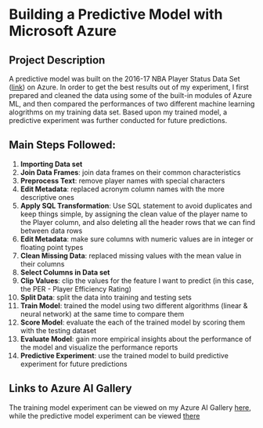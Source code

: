 # Building a Predictive Model with Microsoft Azure

## Project Description
A predictive model was built on the 2016-17 NBA Player Status Data Set ([link](https://www.basketball-reference.com/leagues/NBA_2017_advanced.html)) on Azure. In order to get the best results out of my experiment, I first prepared and cleaned the data using some of the built-in modules of Azure ML, and then compared the performances of two different machine learning alogrithms on my training data set. Based upon my trained model, a predictive experiment was further conducted for future predictions.

## Main Steps Followed:
1. **Importing Data set**
2. **Join Data Frames**: join data frames on their common characteristics
3. **Preprocess Text**: remove player names with special characters
4. **Edit Metadata**: replaced acronym column names with the more descriptive ones
5. **Apply SQL Transformation**: Use SQL statement to avoid duplicates and keep things simple, by assigning the clean value of the player name to the Player column, and also deleting all the header rows that we can find between data rows
6. **Edit Metadata**: make sure columns with numeric values are in integer or floating point types
7. **Clean Missing Data**: replaced missing values with the mean value in their columns
8. **Select Columns in Data set**
9. **Clip Values**: clip the values for the feature I want to predict (in this case, the PER - Player Efficiency Rating)
10. **Split Data**: split the data into training and testing sets
11. **Train Model**: trained the model using two different algorithms (linear & neural network) at the same time to compare them
12. **Score Model**: evaluate the each of the trained model by scoring them with the testing dataset
13. **Evaluate Model**: gain more empirical insights about the performance of the model and visualize the performance reports
14. **Predictive Experiment**: use the trained model to build predictive experiment for future predictions

## Links to Azure AI Gallery
The training model experiment can be viewed on my Azure AI Gallery [here](https://gallery.azure.ai/Experiment/Machine-Learning-Model-NBA-Data-Set), while the predictive model experiment can be viewed [there](https://gallery.cortanaintelligence.com/Experiment/Predictive-Model-NBA-Data-Set)

